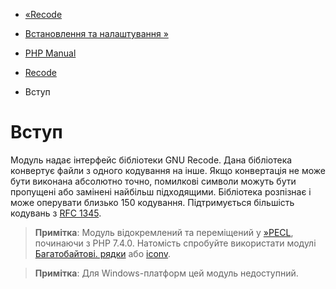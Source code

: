 - [«Recode](book.recode.md)
- [Встановлення та налаштування »](recode.setup.md)

- [PHP Manual](index.md)
- [Recode](book.recode.md)
-   Вступ

# Вступ

Модуль надає інтерфейс бібліотеки GNU Recode. Дана
бібліотека конвертує файли з одного кодування на інше. Якщо
конвертація не може бути виконана абсолютно точно, помилкові символи
можуть бути пропущені або замінені найбільш підходящими. Бібліотека
розпізнає і може оперувати близько 150 кодування. Підтримується
більшість кодувань з [RFC 1345](http://www.faqs.org/rfcs/rfc1345).

> **Примітка**: Модуль відокремлений та переміщений у
> [»PECL](https://pecl.php.net/package/recode), починаючи з PHP 7.4.0.
> Натомість спробуйте використати модулі [Багатобайтові.
> рядки](book.mbstring.md) або [iconv](book.iconv.md).

> **Примітка**: Для Windows-платформ цей модуль недоступний.

